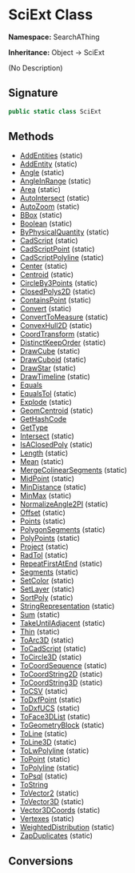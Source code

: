 # SciExt Class
**Namespace:** SearchAThing

**Inheritance:** Object → SciExt

(No Description)

## Signature
```csharp
public static class SciExt
```
## Methods
- [AddEntities](SciExt/AddEntities.md) (static)
- [AddEntity](SciExt/AddEntity.md) (static)
- [Angle](SciExt/Angle.md) (static)
- [AngleInRange](SciExt/AngleInRange.md) (static)
- [Area](SciExt/Area.md) (static)
- [AutoIntersect](SciExt/AutoIntersect.md) (static)
- [AutoZoom](SciExt/AutoZoom.md) (static)
- [BBox](SciExt/BBox.md) (static)
- [Boolean](SciExt/Boolean.md) (static)
- [ByPhysicalQuantity](SciExt/ByPhysicalQuantity.md) (static)
- [CadScript](SciExt/CadScript.md) (static)
- [CadScriptPoint](SciExt/CadScriptPoint.md) (static)
- [CadScriptPolyline](SciExt/CadScriptPolyline.md) (static)
- [Center](SciExt/Center.md) (static)
- [Centroid](SciExt/Centroid.md) (static)
- [CircleBy3Points](SciExt/CircleBy3Points.md) (static)
- [ClosedPolys2D](SciExt/ClosedPolys2D.md) (static)
- [ContainsPoint](SciExt/ContainsPoint.md) (static)
- [Convert](SciExt/Convert.md) (static)
- [ConvertToMeasure](SciExt/ConvertToMeasure.md) (static)
- [ConvexHull2D](SciExt/ConvexHull2D.md) (static)
- [CoordTransform](SciExt/CoordTransform.md) (static)
- [DistinctKeepOrder](SciExt/DistinctKeepOrder.md) (static)
- [DrawCube](SciExt/DrawCube.md) (static)
- [DrawCuboid](SciExt/DrawCuboid.md) (static)
- [DrawStar](SciExt/DrawStar.md) (static)
- [DrawTimeline](SciExt/DrawTimeline.md) (static)
- [Equals](SciExt/Equals.md)
- [EqualsTol](SciExt/EqualsTol.md) (static)
- [Explode](SciExt/Explode.md) (static)
- [GeomCentroid](SciExt/GeomCentroid.md) (static)
- [GetHashCode](SciExt/GetHashCode.md)
- [GetType](SciExt/GetType.md)
- [Intersect](SciExt/Intersect.md) (static)
- [IsAClosedPoly](SciExt/IsAClosedPoly.md) (static)
- [Length](SciExt/Length.md) (static)
- [Mean](SciExt/Mean.md) (static)
- [MergeColinearSegments](SciExt/MergeColinearSegments.md) (static)
- [MidPoint](SciExt/MidPoint.md) (static)
- [MinDistance](SciExt/MinDistance.md) (static)
- [MinMax](SciExt/MinMax.md) (static)
- [NormalizeAngle2PI](SciExt/NormalizeAngle2PI.md) (static)
- [Offset](SciExt/Offset.md) (static)
- [Points](SciExt/Points.md) (static)
- [PolygonSegments](SciExt/PolygonSegments.md) (static)
- [PolyPoints](SciExt/PolyPoints.md) (static)
- [Project](SciExt/Project.md) (static)
- [RadTol](SciExt/RadTol.md) (static)
- [RepeatFirstAtEnd](SciExt/RepeatFirstAtEnd.md) (static)
- [Segments](SciExt/Segments.md) (static)
- [SetColor](SciExt/SetColor.md) (static)
- [SetLayer](SciExt/SetLayer.md) (static)
- [SortPoly](SciExt/SortPoly.md) (static)
- [StringRepresentation](SciExt/StringRepresentation.md) (static)
- [Sum](SciExt/Sum.md) (static)
- [TakeUntilAdjacent](SciExt/TakeUntilAdjacent.md) (static)
- [Thin](SciExt/Thin.md) (static)
- [ToArc3D](SciExt/ToArc3D.md) (static)
- [ToCadScript](SciExt/ToCadScript.md) (static)
- [ToCircle3D](SciExt/ToCircle3D.md) (static)
- [ToCoordSequence](SciExt/ToCoordSequence.md) (static)
- [ToCoordString2D](SciExt/ToCoordString2D.md) (static)
- [ToCoordString3D](SciExt/ToCoordString3D.md) (static)
- [ToCSV](SciExt/ToCSV.md) (static)
- [ToDxfPoint](SciExt/ToDxfPoint.md) (static)
- [ToDxfUCS](SciExt/ToDxfUCS.md) (static)
- [ToFace3DList](SciExt/ToFace3DList.md) (static)
- [ToGeometryBlock](SciExt/ToGeometryBlock.md) (static)
- [ToLine](SciExt/ToLine.md) (static)
- [ToLine3D](SciExt/ToLine3D.md) (static)
- [ToLwPolyline](SciExt/ToLwPolyline.md) (static)
- [ToPoint](SciExt/ToPoint.md) (static)
- [ToPolyline](SciExt/ToPolyline.md) (static)
- [ToPsql](SciExt/ToPsql.md) (static)
- [ToString](SciExt/ToString.md)
- [ToVector2](SciExt/ToVector2.md) (static)
- [ToVector3D](SciExt/ToVector3D.md) (static)
- [Vector3DCoords](SciExt/Vector3DCoords.md) (static)
- [Vertexes](SciExt/Vertexes.md) (static)
- [WeightedDistribution](SciExt/WeightedDistribution.md) (static)
- [ZapDuplicates](SciExt/ZapDuplicates.md) (static)
## Conversions
